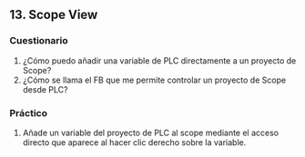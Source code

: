

## 13. Scope View ##
### Cuestionario ###
1. ¿Cómo puedo añadir una variable de PLC directamente a un proyecto de Scope?
2. ¿Cómo se llama el FB que me permite controlar un proyecto de Scope desde PLC?

### Práctico ###
1. Añade un variable del proyecto de PLC al scope mediante el acceso directo que aparece al hacer clic derecho sobre la variable. 